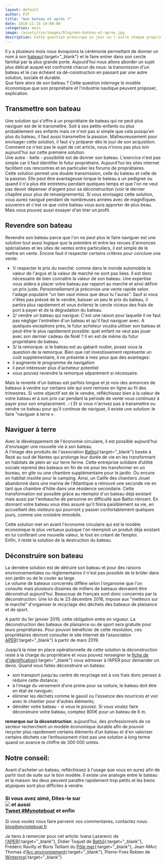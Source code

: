 ```yaml
---
layout: default
author: PJT
title: "mon bateau et après ?"
date: 2018-11-15 19:00:00
categories: main 
image: /assets/css/images/blog/mon-bateau-et-apres.jpg
description: Cette question préoccupe un jour ou l'autre chaque propriétaire de bateau.  Cette question possède que 4 réponses à l'image des modèles économiques que le propriétaire et l'industrie nautique peuvent mettre en avant.  Explication
---
```

Il y a plusieurs mois nous évoquions la cérémonie permettant de donner un nom à son [bateau](http://www.mynoteboat.fr//main/2018/06/21/re-nommer-un-bateau.html){:target="_blank"} et le faire entrer dans son cercle familial par la plus grande porte.  Aujourd'hui nous allons aborder un sujet plus délicat auquel est confronté chacun de nous: la transmission d'un bateau et le cas échéant sa dé-construction en passant par une autre solution, sociale et durable.  
Que faire alors de son bateau ? Cette question interroge le modèle économique que son propriétaire et l'industrie nautique peuvent proposer, explication.
<!--break-->
## Transmettre son bateau
Une solution qui s'offre à un propriétaire de bateau qui ne peut plus naviguer est de le transmettre.  Soit à ses petits-enfants ou plus probablement ses enfants mais ce n'est pas si simple que cela puisqu'en plus du bateau, il faut aussi transmettre la passion.  Malheureusement pour envisager cette solution, il faut s'y préparer dés le jour de son acquisition.  
Comment ce n'est pas le sujet de cet article, nous n'irons pas plus loin aujourd'hui sur cette première solution.  
Une autre - belle - possibilité est de donner son bateau.  L'exercice n'est pas simple car il faut identifier le futur propriétaire.  Aujourd'hui les sites internet facilitent ces rencontres et en particulier les forums de propriétaires.  
Cette solution permet une double transmission, celle du bateau et celle de la passion. 
Elle peut être avantageuse lorque le bateau a un pedigree ou quand il n'a plus été entretenu pendant quelques temps et que l'on ne veut pas devoir dépenser d'argent pour sa déconstruction (voir le dernier chapitre pour plus de renseignements).
Si vous envisagez cette solution, vous aurez navigué pendant de nombreuses années avec de magnifiques souvenirs et c'est ce que votre bateau vous aura apporter de plus beau.  Mais vous pouvez aussi essayer d'en tirer un profit.

## Revendre son bateau
Revendre son bateau parce que l'on ne peut plus le faire naviguer est une solution tout aussi logique que la première et entre les revues d'annonces spécialisées et les sites de ventes entre particuliers, il est simple de le mettre en vente.  Encore faut-il respecter certains critères pour conclure une vente:
- 1/ respecter le prix du marché:  comme dans le monde automobile la valeur de l'argus et la valeur de marché ne sont pas liées.  Il est donc nécessaire de bien connaître la valeur de son bateau.  Une expertise vous aidera à placer votre bateau par rapport au marché et ainsi définir un prix juste.  Personnellement je préconise une vente rapide selon l'adage populaire "un tien vaut mieux que deux tu l'auras".  Sauf si vous n'êtes pas préssé de le vendre, baisser un peu le prix du bateau, il partira plus rapidement et vous éviterez le cercle vicieux des frais de port à payer et de la dégradation du bateau.
- 2/ vendre un bateau qui navigue: C'est une raison pour laquelle il ne faut pas négliger l'entretien d'un bateau et qu'il faut naviguer avec.  A quelques exceptions près, le futur acheteur voudra utiliser son bateau et peut-être le plus rapidement possible:  quel enfant ne veut pas jouer avec son dernier cadeau de Noël ?  Il en est de même du futur propriétaire de bateau.
- 3/ la remorque: si le bateau est au gabarit routier, posez vous la question de la remorque. Bien que cet investissement représente un coût supplémentaire, il ne présente à mes yeux que des avantages:
- il augmente le programme de navigation
- il peut intéresser plus d'acheteur potentiel
- vous pouvez revendre la remorque séparément si nécessaire.

Mais la revente d'un bateau est parfois longue et je vois des annonces de bateaux à vendre sur certains site qui sont remises en ligne au fil des trimestres.  Si votre objectif est de le vendre, réfléchissez bien à la valeur de votre bateau et à son prix car pendant la période de vente vous continuez à payer pour son emplacement.  :-(
Et si vous n'arrivez pas à transmettre ou vendre ce bateau pour qu'il continue de naviguer, il existe une solution: le faire "naviguer à terre ».

## Naviguer à terre
Avec le développement de l'économie circulaire, il est possible aujourd'hui d'envisager une nouvelle vie à son bateau.  
A l'image des produits de l'association [Batho](https://www.batho.fr){:target="_blank"} basée à Rezé au sud de Nantes qui prolonge leur durée de vie en les transformant en habitats de plein air sur terre ferme.
Cette entreprise solidaire d’utilité sociale reprend des bateaux en fin de vie pour les transformer en un bureau, en gite ou une chambre supplémentaire pour le jardin. Ou encore en habitat insolite pour le camping.
Ainsi, un Calife des chantiers Jouet abandonné dans une marina de l'Atlantique a retrouvé une seconde vie en tant que chambre d'hôte dans une résidence secondaire.   Cette transformation est possible grâce au réemploi d'un bateau déjà existant mais aussi par l'embauche de personne en difficulté que  Batho réinsert. En donnant votre bateau vous êtes assuré qu'il finira paisiblement sa vie, en accueillant des visiteurs qui pourront y passer confortablement quelques jours, comme une croisiére immobile.

Cette solution met en avant l'économie circulaire qui est le modèle économique le plus vertueux puisque l'on réemploit un produit déjà existant en lui conférant une nouvelle valeur, le tout en créant de l’emploi.  
Enfin, il reste la solution de la destruction du bateau.

## Déconstruire son bateau
La dernière solution est de détruire son bateau et pour des raisons environnementales ou réglementaires il n'est pas possible de le brûler dans son jardin ou de le couler au large.  
Le volume de bateaux concernés diffère selon l'organisme que l'on consulte mais plusieurs dizaines de milliers de bateaux devraient être déconstruit aujourd'hui.  Beaucoup de français sont donc concernés par la déconstruction.  Une loi du le 23 décembre 2016, impose aux "metteurs sur le marché" d'organiser le recyclage des déchets des bateaux de plaisance et de sport.

A partir du 1er janvier 2019, cette obligation entre en vigueur. La déconstruction des bateaux de plaisance ou de sport sera gratuite pour leurs propriétaires.  Pour pouvoir bénéficier de cette résolution, ces propriétaires devront consulter le site Internet de l’association [APER](https://www.aper.asso.fr/recycler-son-bateau/){:target="_blank"} à partir de mars 2019. 

Jusqu’à la mise en place opérationnelle de cette solution la déconstruction reste à la charge du propriétaire et vous pouvez renseigner la [fiche de d'identification](https://www.aper.asso.fr/app/download/7355050876/fiche_identification_BPHU_09022016.pdf?t=1476372773){:target="_blank"} vous adresser à l’APER pour demander un devis.
Quand vous faites déconstruire un bateau: 
- son transport jusqu’au centre de recyclage est à vos frais donc pensez à réduire cette distance;
- à l’image du versement d’une prime pour sa voiture, le bateau doit être en état de naviguer;  
- éliminer les déchets comme le gasoil ou l'essence des nourrices et voir avec le chantier pour d'autres éléments;  
- démâter votre bateau - si vous le pouvez.
Si vous voulez faire déconstruire votre bateau, comptez 800€ pour un bateau de 6 m.

<strong>remarque sur la déconstruction</strong>: aujourd’hui, des professionnels de ce secteur recherchent un modèle économique durable afin de pouvoir recycler plus rapidement certains éléments d’un bateau et d'en valoriser certains déchets car l’enfouissment n’est pas une solution à long terme quand on avance le chiffre de 300 000 unités.

## Notre conseil:
Avant d'acheter un bateau, refléchissez à l'usage que vous en aurez afin de partir tout de suite sur le bon modèle.  Il existe une analogie entre le bateau et la maison: les deux peuvent paraître rapidement trop petits et les biens atypiques sont plus difficiles à vendre.

<h3> Si vous avez aimé, Dites-le sur <br> 
<a href="https://www.facebook.com/sharer/sharer.php?u=http://www.mynoteboat.fr//main/2018/11/15/mon-bateau-et-apres.html" target="_blank" ><img src="{{ site.url }}/assets/images/facebook_post.png"
           id="FB" class="socialicon"></a>
 et aussi <br>
<a href="https://twitter.com/intent/tweet?button_hashtag=Mynoteboat&ref_src=twsrc%5Etfw" class="twitter-hashtag-button" data-show-count="false">Tweet #Mynoteboat</a><script async src="https://platform.twitter.com/widgets.js" charset="utf-8"></script>
 et enfin <br>
<a><script src="//platform.linkedin.com/in.js" type="text/javascript"> lang: fr_FR</script>
<script type="IN/Share" data-url="www.mynoteboat.fr"></script></a></H3>

Si vous voulez nous faire parvenir vos commentaires, contactez nous: [blog@mynoteboat.fr](mailto:blog@mynoteboat.fr)

Je tiens à remercier pour cet article: Ivana Lazarevic de [l'APER](https://www.aper.asso.fr){:target="_blank"}, Didier Toquet de [Bathô](https://www.batho.fr){:target="_blank"}, Frédéric Ravilly et Boris Teillant du [Pôle mer](https://www.pole-mer-bretagne-atlantique.com/fr/){:target="_blank"}, Jean-MArc Thomas d'[Arc environnement](http://www.arc-environnement.com){:target="_blank"}, Pierre-Yves Robien de [Wintering](https://www.wintering.fr){:target="_blank"}
